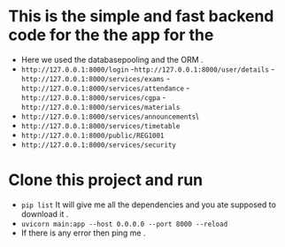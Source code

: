 # This is the simple and fast backend code for the the app for the 
- Here we used the databasepooling and the ORM .
- `http://127.0.0.1:8000/login`
-`http://127.0.0.1:8000/user/details`
-`http://127.0.0.1:8000/services/exams`
-`http://127.0.0.1:8000/services/attendance`
-`http://127.0.0.1:8000/services/cgpa`
-`http://127.0.0.1:8000/services/materials`
- `http://127.0.0.1:8000/services/announcements`\
- `http://127.0.0.1:8000/services/timetable`
- `http://127.0.0.1:8000/public/REG1001`
- `http://127.0.0.1:8000/services/security`
# Clone this project and run 
- `pip list`  It will give me all the dependencies and you ate supposed to download it .
- `uvicorn main:app --host 0.0.0.0 --port 8000 --reload` 
- If there is any error then ping me .